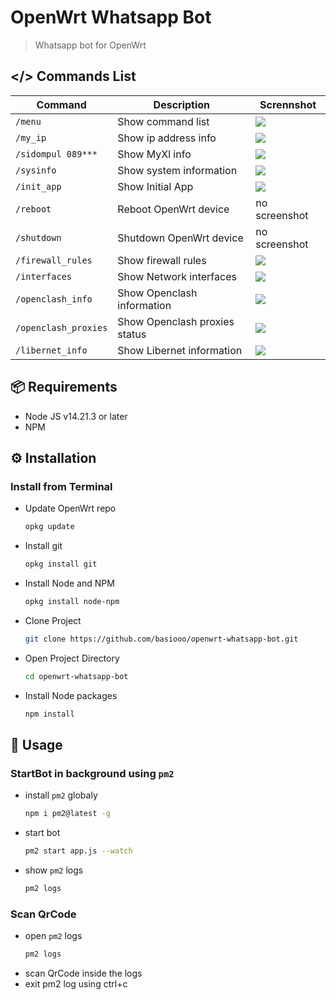 # OpenWrt Whatsapp Bot
> Whatsapp bot for OpenWrt


## </> Commands List
| Command             | Description                    | Scrennshot                              |
|---------------------|--------------------------------|-----------------------------------------|
| `/menu`             | Show command list              |![](./screenshots/menu.png)|
| `/my_ip`            | Show ip address info           |![](./screenshots/my_ip.png)|
| `/sidompul 089***`  | Show MyXl info                 |![](./screenshots/sidompul.png)|
| `/sysinfo `         | Show system information        |![](./screenshots/sysinfo.png)|
| `/init_app`         | Show Initial App               |![](./screenshots/init_app.png)|
| `/reboot`           | Reboot OpenWrt device          |no screenshot|
| `/shutdown`         | Shutdown OpenWrt device        |no screenshot|
| `/firewall_rules`   | Show firewall rules            |![](./screenshots/firewall_rules.png)|
| `/interfaces`       | Show Network interfaces        |![](./screenshots/interfaces.png)|
| `/openclash_info`   | Show Openclash information     |![](./screenshots/openclash_info.png)|
| `/openclash_proxies`| Show Openclash proxies status  |![](./screenshots/openclash_proxies.png)|
| `/libernet_info`    | Show Libernet information      |![](./screenshots/libernet_info.png)|

## 📦 Requirements
- Node JS v14.21.3  or later
- NPM

## ⚙️ Installation
### Install from Terminal
- Update OpenWrt repo
  ``` sh 
  opkg update
  ```
- Install git
  ``` sh
  opkg install git
  ```
- Install Node and NPM
  ``` sh
  opkg install node-npm
  ```
- Clone Project
  ``` sh
  git clone https://github.com/basiooo/openwrt-whatsapp-bot.git
  ```
- Open Project Directory
  ``` sh
  cd openwrt-whatsapp-bot
  ```
- Install Node packages
  ``` sh
  npm install
  ```

## 🚀 Usage
### StartBot in background using `pm2`
- install `pm2` globaly
  ``` sh
  npm i pm2@latest -g
  ```
- start bot
  ``` sh
  pm2 start app.js --watch
  ```
- show `pm2` logs
  ``` sh
  pm2 logs
  ```

### Scan QrCode
- open `pm2` logs
  ``` sh
  pm2 logs
  ```
- scan QrCode inside the logs
- exit pm2 log using ctrl+c